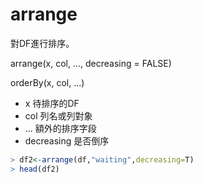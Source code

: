 # arrange

對DF進行排序。

arrange\(x, col, ..., decreasing = FALSE\)

orderBy\(x, col, ...\)

* x 待排序的DF
* col 列名或列對象
* ... 額外的排序字段
* decreasing 是否倒序

```r
> df2<-arrange(df,"waiting",decreasing=T)
> head(df2)
```

